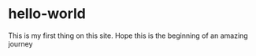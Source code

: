 # hello-world
 This is my first thing on this site. Hope this is the beginning of an amazing journey

